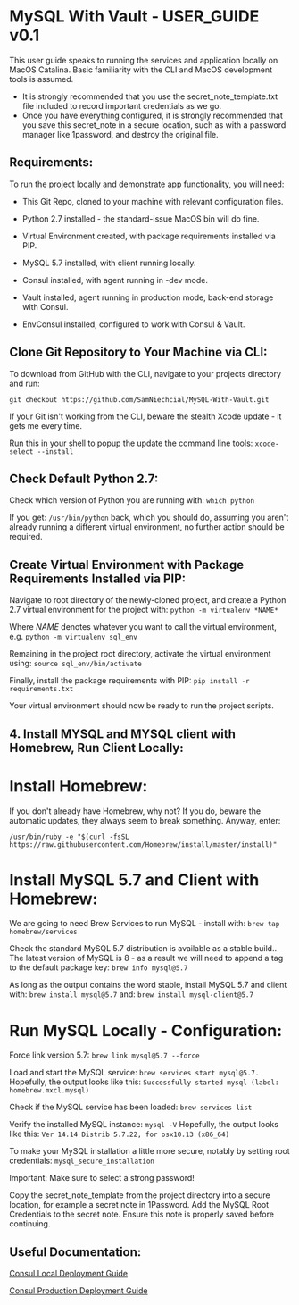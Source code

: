 # MySQL With Vault - USER_GUIDE v0.1

This user guide speaks to running the services and application locally on MacOS Catalina.
Basic familiarity with the CLI and MacOS development tools is assumed.
- It is strongly recommended that you use the secret_note_template.txt file included to record important credentials as we go.
- Once you have everything configured, it is strongly recommended that you save this secret_note in a secure location, such as with a password manager like 1password, and destroy the original file.

## Requirements:

To run the project locally and demonstrate app functionality, you will need:

- This Git Repo, cloned to your machine with relevant configuration files.

- Python 2.7 installed - the standard-issue MacOS bin will do fine.
- Virtual Environment created, with package requirements installed via PIP.

- MySQL 5.7 installed, with client running locally.

- Consul installed, with agent running in -dev mode.
- Vault installed, agent running in production mode, back-end storage with Consul.
- EnvConsul installed, configured to work with Consul & Vault.


## Clone Git Repository to Your Machine via CLI:

To download from GitHub with the CLI, navigate to your projects directory and run:

`git checkout https://github.com/SamNiechcial/MySQL-With-Vault.git`

If your Git isn't working from the CLI, beware the stealth Xcode update - it gets me every time.

Run this in your shell to popup the update the command line tools:
`xcode-select --install`


## Check Default Python 2.7:

Check which version of Python you are running with:
`which python`

If you get:
`/usr/bin/python`
back, which you should do, assuming you aren't already running a different virtual environment, no further action should be required.


## Create Virtual Environment with Package Requirements Installed via PIP:

Navigate to root directory of the newly-cloned project, and create a Python 2.7 virtual environment for the project with:
`python -m virtualenv *NAME*`

Where *NAME* denotes whatever you want to call the virtual environment, e.g.
`python -m virtualenv sql_env`

Remaining in the project root directory, activate the virtual environment using:
`source sql_env/bin/activate`

Finally, install the package requirements with PIP:
`pip install -r requirements.txt`

Your virtual environment should now be ready to run the project scripts.


## 4. Install MYSQL and MYSQL client with Homebrew, Run Client Locally:

# Install Homebrew:

If you don't already have Homebrew, why not? If you do, beware the automatic updates, they always seem to break something. Anyway, enter:

`/usr/bin/ruby -e "$(curl -fsSL https://raw.githubusercontent.com/Homebrew/install/master/install)"`

# Install MySQL 5.7 and Client with Homebrew:

We are going to need Brew Services to run MySQL - install with:
`brew tap homebrew/services`

Check the standard MySQL 5.7 distribution is available as a stable build..
The latest version of MySQL is 8 - as a result we will need to append a tag to the default package key:
`brew info mysql@5.7`

As long as the output contains the word stable, install MySQL 5.7 and client with: `brew install mysql@5.7`
and:
`brew install mysql-client@5.7`

# Run MySQL Locally - Configuration:

Force link version 5.7:
`brew link mysql@5.7 --force`

Load and start the MySQL service:
`brew services start mysql@5.7.`
Hopefully, the output looks like this:
`Successfully started mysql (label: homebrew.mxcl.mysql)`

Check if the MySQL service has been loaded:
`brew services list`

Verify the installed MySQL instance: `mysql -V`
Hopefully, the output looks like this:
`Ver 14.14 Distrib 5.7.22, for osx10.13 (x86_64)`

To make your MySQL installation a little more secure, notably by setting root credentials:
`mysql_secure_installation`

Important: Make sure to select a strong password!

Copy the secret_note_template from the project directory into a secure location, for example a secret note in 1Password.
Add the MySQL Root Credentials to the secret note.
Ensure this note is properly saved before continuing.



## Useful Documentation:

[Consul Local Deployment Guide](https://learn.hashicorp.com/consul/getting-started/agent)

[Consul Production Deployment Guide](https://learn.hashicorp.com/consul/datacenter-deploy/deployment-guide)
